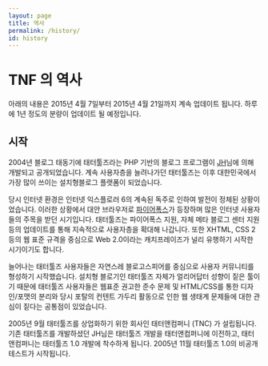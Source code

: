 ```yaml
---
layout: page
title: 역사
permalink: /history/
id: history
---
```


TNF 의 역사
=========

아래의 내용은 2015년 4월 7일부터 2015년 4월 21일까지 계속 업데이트 됩니다. 하루에 1년 정도의 분량이 업데이트 될 예정입니다.

시작
---

2004년 블로그 태동기에 태터툴즈라는 PHP 기반의 블로그 프로그램이 [JH](http://interlude.pe.kr/tt/index.php)님에 의해 개발되고 공개되었습니다. 계속 사용자층을 늘려나가던 태터툴즈는 이후 대한민국에서 가장 많이 쓰이는 설치형블로그 플랫폼이 되었습니다. 

당시 인터넷 환경은 인터넷 익스플로러 6의 계속된 독주로 인하여 발전이 정체된 상황이었습니다. 이러한 상황에서 대안 브라우저로 [파이어폭스](http://www.firefox.com)가 등장하며 많은 인터넷 사용자들의 주목을 받던 시기입니다. 태터툴즈는 파이어폭스 지원, 자체 메타 블로그 센터 지원등의 업데이트를 통해 지속적으로 사용자층을 확대해 나갑니다. 또한 XHTML, CSS 2 등의 웹 표준 규격을 중심으로 Web 2.0이라는 캐치프레이즈가 널리 유행하기 시작한 시기이기도 합니다.

늘어나는 태터툴즈 사용자들은 자연스레 블로고스피어를 중심으로 사용자 커뮤니티를 형성하기 시작했습니다. 설치형 블로기인 태터툴즈 자체가 얼리어답터 성향이 짙은 툴이기 때문에 태터툴즈 사용자들은 웹표준 권고한 준수 문제 및 HTML/CSS를 통한 디자인/포맷의 분리와 당시 포탈의 컨텐트 가두리 활동으로 인한 웹 생태계 문제들에 대한 관심이 짙다는 공통점이 있었습니다.

2005년 9월 태터툴즈를 상업화하기 위한 회사인 태터앤컴퍼니 (TNC) 가 설립됩니다. 기존 태터툴즈를 개발하셨던 JH님은 태터툴즈 개발을 태터앤컴퍼니에 이전하고, 태터앤컴퍼니는 태터툴즈 1.0 개발에 착수하게 됩니다. 2005년 11월 태터툴즈 1.0의 비공개 테스트가 시작됩니다.

